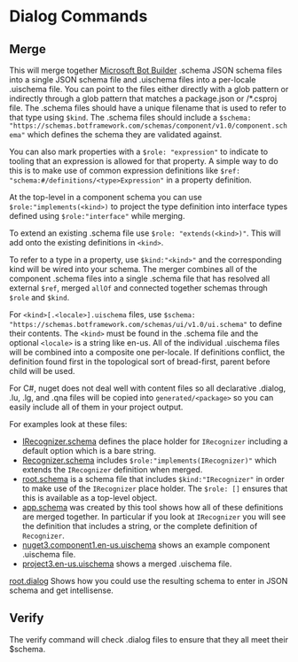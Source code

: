 # Dialog Commands

## Merge

This will merge together [Microsoft Bot Builder](https://github.com/Microsoft/BotBuilder) .schema JSON schema files into a single JSON schema file and .uischema files into a per-locale .uischema file.  You can point to the files either directly with a glob pattern or indirectly through a glob pattern that matches a package.json or /*.csproj file. The .schema files should have a unique filename that is used to refer to that type using `$kind`. The .schema files should include a `$schema: "https://schemas.botframework.com/schemas/component/v1.0/component.schema"` which defines the schema they are validated against. 

You can also mark properties with a `$role: "expression"` to indicate to tooling that an expression is allowed for that property. A simple way to do this is to make use of common expression definitions like `$ref: "schema:#/definitions/<type>Expression"` in a property definition.  

At the top-level in a component schema you can use `$role:"implements(<kind>)` to project the type definition into interface types defined using `$role:"interface"` while merging. 

To extend an existing .schema file use `$role: "extends(<kind>)"`.  This will add onto the existing definitions in `<kind>`.

To refer to a type in a property, use `$kind:"<kind>"` and the corresponding kind will be wired into your schema.  The merger combines all of the component .schema files into a single .schema file that has resolved all external `$ref`, merged `allOf` and connected together schemas through `$role` and `$kind`.

For `<kind>[.<locale>].uischema` files, use `$schema: "https://schemas.botframework.com/schemas/ui/v1.0/ui.schema"` to define their contents.  The `<kind>` must be found in the .schema file and the optional `<locale>` is a string like en-us.  All of the individual .uischema files will be combined into a composite one per-locale.  If definitions conflict, the definition found first in the topological sort of bread-first, parent before child will be used. 

For C#, nuget does not deal well with content files so all declarative .dialog, .lu, .lg, and .qna files will be copied into `generated/<package>` so you can easily include all of them in your project output.  

For examples look at these files:

- [IRecognizer.schema](../test/schemas/IRecognizer.schema) defines the place holder for `IRecognizer` including a default option which is a bare string.
- [Recognizer.schema](../test/schemas/Recognizer.schema) includes `$role:"implements(IRecognizer)"` which extends the `IRecognizer` definition when merged.
- [root.schema](../test/schemas/root.schema) is a schema file that includes `$kind:"IRecognizer"` in order to make use of the `IRecognizer` place holder.  The `$role: []` ensures that this is available as a top-level object.
- [app.schema](../test/schemas/app.schema) was created by this tool shows how all of these definitions are merged together. In particular if you look at `IRecognizer` you will see the definition that includes a string, or the complete definition of `Recognizer`.
- [nuget3.component1.en-us.uischema](../test/commands/dialog/projects/project3/nuget3.component1.en-us.uischema) shows an example component .uischema file.
- [project3.en-us.uischema](../test/commands/dialog/oracles/project3.en-us.uischema) shows a merged .uischema file.

[root.dialog](../test/examples/root.dialog) Shows how you could use the resulting schema to enter in JSON schema and get intellisense.

## Verify

The verify command will check .dialog files to ensure that they all meet their $schema.


